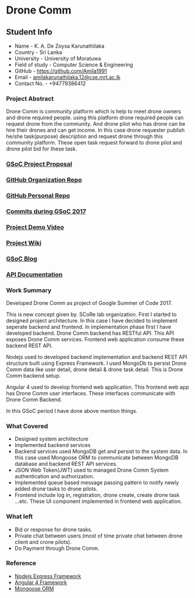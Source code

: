 # Drone Comm

## Student Info
* Name - K. A. De Zoysa Karunathilaka
* Country - Sri Lanka
* University - University of Moratuwa
* Field of study - Computer Science & Engineering
* GitHub - https://github.com/Amila1991
* Email - amilakarunathilaka.12@cse.mrt.ac.lk
* Contact No. - +94779386412

### Project Abstract
Drone Comm is community platform which is help to meet drone owners and drone required people. using this platform drone required people can request drone from the community. And drone pilot who has drone can be hire their drones and can get income. In this case drone requester publish he/she task(purpose) description and request drone through this community platform. These open task request forward to drone pilot and drone pilot bid for these task.

### [GSoC Project Proposal](https://docs.google.com/a/cse.mrt.ac.lk/document/d/1Pj5INineHwD-yIHs4ibBRlRCJnYPRDlgZC8zREV_nr8/edit?usp=sharing)

### [GitHub Organization Repo](https://github.com/scorelab/Drone-Comm)

### [GitHub Personal Repo](https://github.com/Amila1991/Drone-Comm)

### [Commits during GSoC 2017](https://github.com/scorelab/Drone-Comm/commits/master)

### [Project Demo Video](http://LinkToDemoVideo)

### [Project Wiki](https://github.com/Amila1991/Drone-Comm/wiki)

### [GSoC Blog](https://medium.com/@amilakarunathilaka.12/gsoc-experience-e823aa4e0165)

### [API Documentation](https://drive.google.com/open?id=1hbae5COEZc82dPIb3Jp3H5eDjJp8n1SFj0j6_l1avbU)

### Work Summary
Developed Drone Comm as project of Google Summer of Code 2017.

This is new concept given by. SCoRe lab organization. First I started to designed project architecture. In this case I have decided to implement seperate backend and frontend. In implementation phase first I have developed backend. Drone Comm backend has RESTful API. This API exposes Drone Comm services. Frontend web application consume these backend REST API. 

Nodejs used to developed backend implementation and backend REST API structure built using Express Framework. I used MongoDb to persist Drone Comm data like user detail, drone detail & drone task detail. This is Drone Comm backend setup.

Angular 4 used to develop frontend web application. This frontend web app has Drone Comm user interfaces. These interfaces communicate with Drone Comm Backend.

In this GSoC period I have done above mention things.

### What Covered
* Designed system archiitecture
* Implemented backend services
* Backend services used MongoDB get and persist to the system data. In this case used Mongoose ORM to communicate between MongoDB database and backend REST API services.
* JSON Web Token(JWT) used to managed Drone Comm System authentication and authorization.
* Implemented queue based message passing pattern to notify newly added drone tasks to drone pilots. 
* Frontend include log in, registration, drone create, create drone task ...etc. These UI component implemented in frontend web application.

### What left
* Bid or response for drone tasks.
* Private chat between users.(most of time private chat between drone client and crone pilots).
* Do Payment through Drone Comm.

### Reference
* [Nodejs Express Framework](https://expressjs.com)
* [Angular 4 Framework](https://angular.io)
* [Mongoose ORM](http://mongoosejs.com)
